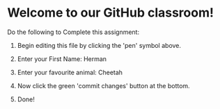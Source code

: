 # Welcome to our GitHub classroom!

Do the following to Complete this assignment:

1. Begin editing this file by clicking the 'pen' symbol above.

2. Enter your First Name: Herman

3. Enter your favourite animal: Cheetah

4. Now click the green 'commit changes' button at the bottom.

5. Done!
